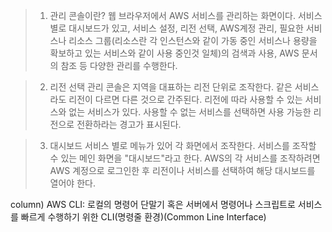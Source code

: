 >1. 관리 콘솔이란?
>	웹 브라우저에서 AWS 서비스를 관리하는 화면이다. 
>	서비스 별로 대시보드가 있고, 서비스 설정, 리전 선택, AWS계정 관리, 필요한 서비스나 리소스 그룹(리소스란 각 인스턴스와 같이 가동 중인 서비스나 용량을 확보하고 있는 서비스와 같이 사용 중인것 일체)의 검색과 사용, AWS 문서의 참조 등 다양한 관리를 수행한다. 

>2. 리전 선택
>	관리 콘솔은 지역을 대표하는 리전 단위로 조작한다. 같은 서비스라도 리전이 다르면 다른 것으로 간주된다. 
>	리전에 따라 사용할 수 있는 서비스와 없는 서비스가 있다. 사용할 수 없는 서비스를 선택하면 사용 가능한 리전으로 전환하라는 경고가 표시된다. 

>3. 대시보드
>	서비스 별로 메뉴가 있어 각 화면에서 조작한다. 서비스를 조작할 수 있는 메인 화면을 "대시보드"라고 한다. 
>	AWS의 각 서비스를 조작하려면 AWS 계정으로 로그인한 후 리전이나 서비스를 선택하여 해당 대시보드를 열어야 한다. 

column) AWS CLI: 로컬의 명령어 단말기 혹은 서버에서 명령어나 스크립트로 서비스를 빠르게 수행하기 위한 CLI(명령줄 환경)(Common Line Interface)